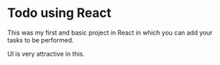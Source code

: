 # Todo using React 

This was my first and basic project in React in which you can add your tasks to be performed.   

UI is very attractive in this.


     




 

   
  





 




 





 



 




 














 



















































































